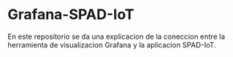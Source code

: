 # Grafana-SPAD-IoT
En este repositorio se da una explicacion de la coneccion entre la herramienta de visualizacion Grafana y la aplicacion SPAD-IoT.
